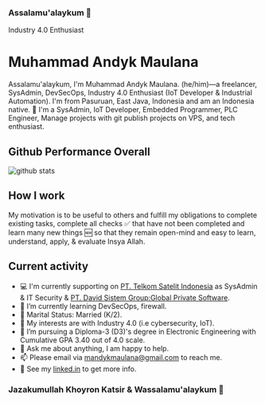 ### Assalamu'alaykum 👋
Industry 4.0 Enthusiast
<!--
**muhammadandykmaulana/muhammadandykmaulana** is a ✨ _special_ ✨ repository because its `README.md` (this file) appears on your GitHub profile.
Programming Language Agnostic , Tech Enthusiast and Fullstack Web Developer.
-->

# Muhammad Andyk Maulana

Assalamu'alaykum, I'm Muhammad Andyk Maulana. (he/him)—a freelancer, SysAdmin, DevSecOps, Industry 4.0 Enthusiast (IoT Developer & Industrial Automation). I'm from Pasuruan, East Java, Indonesia and am an Indonesia native. 🙌 I'm a SysAdmin, IoT Developer, Embedded Programmer, PLC Engineer, Manage projects with git publish projects on VPS, and tech enthusiast.

## Github Performance Overall

![github stats](https://github-readme-stats.vercel.app/api?username=muhammadandykmaulana&show_icons=true)

## How I work

My motivation is to be useful to others and fulfill my obligations to complete existing tasks, complete all checks ✅ that have not been completed and learn many new things 🆕 so that they remain open-mind and easy to learn, understand, apply, & evaluate Insya Allah.

## Current activity

- 💻 I'm currently supporting on <a href="https://www.telkomsat.co.id/id/">PT. Telkom Satelit Indonesia</a> as SysAdmin & IT Security & <a href="https://davidgroup.co.id/?_transformed=enforce">PT. David Sistem Group:Global Private Software</a>.
- 📖 I’m currently learning DevSecOps, firewall.
- 💍 Marital Status: Married (K/2).
- 🤔 My interests are with Industry 4.0 (i.e cybersecurity, IoT).
- 💼 I’m pursuing a Diploma-3 (D3)'s degree in Electronic Engineering with Cumulative GPA 3.40 out of 4.0 scale.
- 💬 Ask me about anything, I am happy to help.
- 📫 Please email via mandykmaulana@gmail.com to reach me.
- 📝 See my <a href="https://www.linkedin.com/in/muhammad-andyk-maulana-704335173/">linked.in</a> to get more info.

### Jazakumullah Khoyron Katsir & Wassalamu'alaykum 👋
